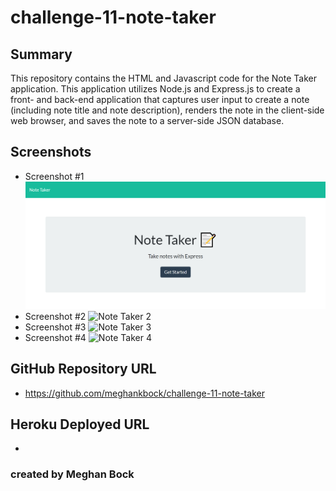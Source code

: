 # challenge-11-note-taker

## Summary
This repository contains the HTML and Javascript code for the Note Taker application. This application utilizes Node.js and Express.js to create a front- and back-end application that captures user input to create a note (including note title and note description), renders the note in the client-side web browser, and saves the note to a server-side JSON database.

## Screenshots
* Screenshot #1 ![Note Taker 1](https://github.com/meghankbock/challenge-11-note-taker/blob/main/Develop/images/Note-Taker-Screenshot-1.PNG)
* Screenshot #2 ![Note Taker 2](hhttps://github.com/meghankbock/challenge-11-note-taker/blob/main/Develop/images/Note-Taker-Screenshot-2.PNG)
* Screenshot #3 ![Note Taker 3](hhttps://github.com/meghankbock/challenge-11-note-taker/blob/main/Develop/images/Note-Taker-Screenshot-3.PNG)
* Screenshot #4 ![Note Taker 4](hhttps://github.com/meghankbock/challenge-11-note-taker/blob/main/Develop/images/Note-Taker-Screenshot-4.PNG)

## GitHub Repository URL
* https://github.com/meghankbock/challenge-11-note-taker

## Heroku Deployed URL
* 


### created by Meghan Bock
